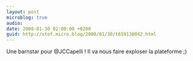 ```yaml
---
layout: post
microblog: true
audio: 
date: 2008-01-30 02:00:00 +0200
guid: http://xtof.micro.blog/2008/01/30/t659138042.html
---
```

Une barnstar pour @JCCapelli ! Il va nous faire exploser la plateforme ;)
